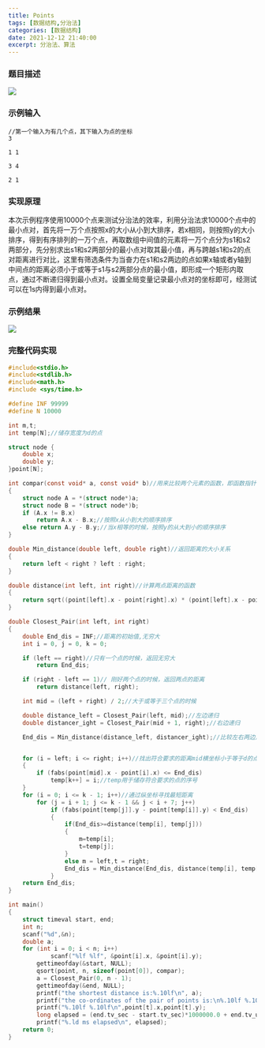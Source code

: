 ```yaml
---
title: Points
tags: [数据结构,分治法]
categories: [数据结构]
date: 2021-12-12 21:40:00
excerpt: 分治法、算法
---
```


### 题目描述

 ![ ](https://cdn.jsdelivr.net/gh/chuiyugin/imgbed/7.png)  

### 示例输入

```
//第一个输入为有几个点，其下输入为点的坐标
3

1 1

3 4

2 1
```

### 实现原理

​        本次示例程序使用10000个点来测试分治法的效率，利用分治法求10000个点中的最小点对，首先将一万个点按照x的大小从小到大排序，若x相同，则按照y的大小排序，得到有序排列的一万个点，再取数组中间值的元素将一万个点分为s1和s2两部分，先分别求出s1和s2两部分的最小点对取其最小值，再与跨越s1和s2的点对距离进行对比，这里有筛选条件为当奋力在s1和s2两边的点如果x轴或者y轴到中间点的距离必须小于或等于s1与s2两部分点的最小值，即形成一个矩形内取点，通过不断递归得到最小点对。设置全局变量记录最小点对的坐标即可，经测试可以在1s内得到最小点对。  

### 示例结果
![ ](https://cdn.jsdelivr.net/gh/chuiyugin/imgbed/6.png)

### 完整代码实现

```c
#include<stdio.h>
#include<stdlib.h>
#include<math.h>
#include <sys/time.h>

#define INF 99999
#define N 10000

int m,t;
int temp[N];//储存宽度为d的点

struct node {
    double x;
    double y;
}point[N];

int compar(const void* a, const void* b)//用来比较两个元素的函数，即函数指针（回调函数）
{
    struct node A = *(struct node*)a;
    struct node B = *(struct node*)b;
    if (A.x != B.x)
        return A.x - B.x;//按照x从小到大的顺序排序
    else return A.y - B.y;//当x相等的时候，按照y的从大到小的顺序排序
}

double Min_distance(double left, double right)//返回距离的大小关系
{
    return left < right ? left : right;
}

double distance(int left, int right)//计算两点距离的函数
{
    return sqrt((point[left].x - point[right].x) * (point[left].x - point[right].x) + ((point[left].y - point[right].y) * (point[left].y - point[right].y)));
}

double Closest_Pair(int left, int right)
{
    double End_dis = INF;//距离的初始值,无穷大
    int i = 0, j = 0, k = 0;

    if (left == right)//只有一个点的时候，返回无穷大
        return End_dis;

    if (right - left == 1)// 刚好两个点的时候，返回两点的距离
        return distance(left, right);

    int mid = (left + right) / 2;//大于或等于三个点的时候

    double distance_left = Closest_Pair(left, mid);//左边递归
    double distancer_ight = Closest_Pair(mid + 1, right);//右边递归

    End_dis = Min_distance(distance_left, distancer_ight);//比较左右两边点对距离，找出其中的最小值


    for (i = left; i <= right; i++)//找出符合要求的距离mid横坐标小于等于d的点
    {
        if (fabs(point[mid].x - point[i].x) <= End_dis)
            temp[k++] = i;//temp用于储存符合要求的点的序号
    }
    for (i = 0; i <= k - 1; i++)//通过纵坐标寻找最短距离
        for (j = i + 1; j <= k - 1 && j < i + 7; j++)
            if (fabs(point[temp[j]].y - point[temp[i]].y) < End_dis)
            {
                if(End_dis>=distance(temp[i], temp[j]))
                {
                    m=temp[i];
                    t=temp[j];
                }
                else m = left,t = right;
                End_dis = Min_distance(End_dis, distance(temp[i], temp[j]));
            }
    return End_dis;
}

int main()
{
    struct timeval start, end;
    int n;
    scanf("%d",&n);
    double a;
    for (int i = 0; i < n; i++)
            scanf("%lf %lf", &point[i].x, &point[i].y);
        gettimeofday(&start, NULL);
        qsort(point, n, sizeof(point[0]), compar);
        a = Closest_Pair(0, n - 1);
        gettimeofday(&end, NULL);
        printf("the shortest distance is:%.10lf\n", a);
        printf("the co-ordinates of the pair of points is:\n%.10lf %.10lf\n",point[m].x,point[m].y);
        printf("%.10lf %.10lf\n",point[t].x,point[t].y);
        long elapsed = (end.tv_sec - start.tv_sec)*1000000.0 + end.tv_usec - start.tv_usec;
        printf("%.ld ms elapsed\n", elapsed);
    return 0;
}

```

